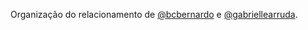 Organização do relacionamento de [@bcbernardo](https://github.com/purnasth) e [@gabriellearruda](https://github.com/gabriellearruda).
